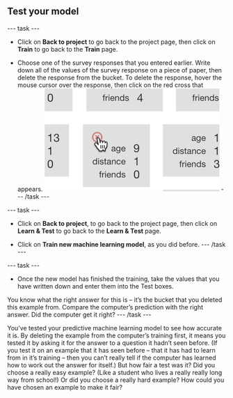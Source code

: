 ## Test your model

--- task ---
+ Click on **Back to project** to go back to the project page, then click on **Train** to go back to the **Train** page.

+ Choose one of the survey responses that you entered earlier. Write down all of the values of the survey response on a piece of paper, then delete the response from the bucket. To delete the response, hover the mouse cursor over the response, then click on the red cross that appears. 
![Deleting and entry from your data](images/delete-entry.png)
--- /task ---

--- task ---
+ Click on **Back to project**, to go back to the project page, then click on **Learn & Test** to go back to the **Learn & Test** page.

+ Click on **Train new machine learning model**, as you did before.
--- /task ---

--- task ---
+ Once the new model has finished the training, take the values that you have written down and enter them into the Test boxes.

You know what the right answer for this is – it’s the bucket that you deleted this example from. Compare the computer’s prediction with the right answer. Did the computer get it right? 
--- /task ---

You’ve tested your predictive machine learning model to see how accurate it is.
By deleting the example from the computer’s training first, it means you tested it by asking it for the answer to a question it hadn’t seen before.
(If you test it on an example that it has seen before – that it has had to learn from in it’s training – then you can’t really tell if the computer has learned how to work out the answer for itself.)
But how fair a test was it?
Did you choose a really easy example? (Like a student who lives a really really long way from school!) Or did you choose a really hard example?
How could you have chosen an example to make it fair?
